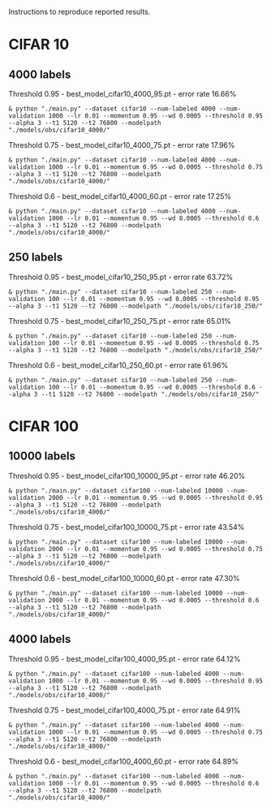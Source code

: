 Instructions to reproduce reported results.

# CIFAR 10
## 4000 labels
Threshold 0.95 - best_model_cifar10_4000_95.pt - error rate 16.66%
```
& python "./main.py" --dataset cifar10 --num-labeled 4000 --num-validation 1000 --lr 0.01 --momentum 0.95 --wd 0.0005 --threshold 0.95 --alpha 3 --t1 5120 --t2 76800 --modelpath "./models/obs/cifar10_4000/"
```
Threshold 0.75 - best_model_cifar10_4000_75.pt - error rate 17.96%
```
& python "./main.py" --dataset cifar10 --num-labeled 4000 --num-validation 1000 --lr 0.01 --momentum 0.95 --wd 0.0005 --threshold 0.75 --alpha 3 --t1 5120 --t2 76800 --modelpath "./models/obs/cifar10_4000/"
```
Threshold 0.6 - best_model_cifar10_4000_60.pt - error rate 17.25%
```
& python "./main.py" --dataset cifar10 --num-labeled 4000 --num-validation 1000 --lr 0.01 --momentum 0.95 --wd 0.0005 --threshold 0.6 --alpha 3 --t1 5120 --t2 76800 --modelpath "./models/obs/cifar10_4000/"
```
## 250 labels
Threshold 0.95 - best_model_cifar10_250_95.pt - error rate 63.72%
```
& python "./main.py" --dataset cifar10 --num-labeled 250 --num-validation 100 --lr 0.01 --momentum 0.95 --wd 0.0005 --threshold 0.95 --alpha 3 --t1 5120 --t2 76800 --modelpath "./models/obs/cifar10_250/"
```
Threshold 0.75 - best_model_cifar10_250_75.pt - error rate 65.01%
```
& python "./main.py" --dataset cifar10 --num-labeled 250 --num-validation 100 --lr 0.01 --momentum 0.95 --wd 0.0005 --threshold 0.75 --alpha 3 --t1 5120 --t2 76800 --modelpath "./models/obs/cifar10_250/"
```
Threshold 0.6 - best_model_cifar10_250_60.pt - error rate 61.96%
```
& python "./main.py" --dataset cifar10 --num-labeled 250 --num-validation 100 --lr 0.01 --momentum 0.95 --wd 0.0005 --threshold 0.6 --alpha 3 --t1 5120 --t2 76800 --modelpath "./models/obs/cifar10_250/"
```
# CIFAR 100
## 10000 labels
Threshold 0.95 - best_model_cifar100_10000_95.pt - error rate 46.20%
```
& python "./main.py" --dataset cifar100 --num-labeled 10000 --num-validation 2000 --lr 0.01 --momentum 0.95 --wd 0.0005 --threshold 0.95 --alpha 3 --t1 5120 --t2 76800 --modelpath "./models/obs/cifar10_4000/"
```
Threshold 0.75 - best_model_cifar100_10000_75.pt - error rate 43.54%
```
& python "./main.py" --dataset cifar100 --num-labeled 10000 --num-validation 2000 --lr 0.01 --momentum 0.95 --wd 0.0005 --threshold 0.75 --alpha 3 --t1 5120 --t2 76800 --modelpath "./models/obs/cifar10_4000/"
```
Threshold 0.6 - best_model_cifar100_10000_60.pt - error rate 47.30%
```
& python "./main.py" --dataset cifar100 --num-labeled 10000 --num-validation 2000 --lr 0.01 --momentum 0.95 --wd 0.0005 --threshold 0.6 --alpha 3 --t1 5120 --t2 76800 --modelpath "./models/obs/cifar10_4000/"
```
## 4000 labels
Threshold 0.95 - best_model_cifar100_4000_95.pt - error rate 64.12%
```
& python "./main.py" --dataset cifar100 --num-labeled 4000 --num-validation 1000 --lr 0.01 --momentum 0.95 --wd 0.0005 --threshold 0.95 --alpha 3 --t1 5120 --t2 76800 --modelpath "./models/obs/cifar10_4000/"
```
Threshold 0.75 - best_model_cifar100_4000_75.pt - error rate 64.91%
```
& python "./main.py" --dataset cifar100 --num-labeled 4000 --num-validation 1000 --lr 0.01 --momentum 0.95 --wd 0.0005 --threshold 0.75 --alpha 3 --t1 5120 --t2 76800 --modelpath "./models/obs/cifar10_4000/"
```
Threshold 0.6 - best_model_cifar100_4000_60.pt - error rate 64.89%
```
& python "./main.py" --dataset cifar100 --num-labeled 4000 --num-validation 1000 --lr 0.01 --momentum 0.95 --wd 0.0005 --threshold 0.6 --alpha 3 --t1 5120 --t2 76800 --modelpath "./models/obs/cifar10_4000/"
```